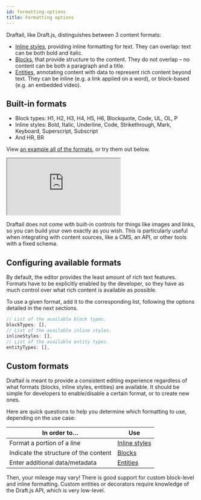 ```yaml
---
id: formatting-options
title: Formatting options
---
```


Draftail, like Draft.js, distinguishes between 3 content formats:

- [Inline styles](InlineStyles.md), providing inline formatting for text. They can overlap: text can be both bold and italic.
- [Blocks](Blocks.md), that provide structure to the content. They do not overlap – no content can be both a paragraph and a title.
- [Entities](Entities.md), annotating content with data to represent rich content beyond text. They can be inline (e.g. a link applied on a word), or block-based (e.g. an embedded video).

## Built-in formats

- Block types: H1, H2, H3, H4, H5, H6, Blockquote, Code, UL, OL, P
- Inline styles: Bold, Italic, Underline, Code, Strikethrough, Mark, Keyboard, Superscript, Subscript
- And HR, BR

View [an example all of the formats](/examples#all), or try them out below.

<iframe src="https://demo.draftail.org/examples/iframe.html?selectedKind=Docs&selectedStory=Built-in%20formats" class="iframe iframe--docs-250"></iframe>

Draftail does not come with built-in controls for things like images and links, so you can build your own exactly as you wish. This is particularly useful when integrating with content sources, like a CMS, an API, or other tools with a fixed schema.

## Configuring available formats

By default, the editor provides the least amount of rich text features. Formats have to be explicitly enabled by the developer, so they have as much control over what rich content is available as possible.

To use a given format, add it to the corresponding list, following the options detailed in the next sections.

```jsx
// List of the available block types.
blockTypes: [],
// List of the available inline styles.
inlineStyles: [],
// List of the available entity types.
entityTypes: [],
```

## Custom formats

Draftail is meant to provide a consistent editing experience regardless of what formats (blocks, inline styles, entities) are available. It should be simple for developers to enable/disable a certain format, or to create new ones.

Here are quick questions to help you determine which formatting to use, depending on the use case:

| In order to…                          | Use                              |
| ------------------------------------- | -------------------------------- |
| Format a portion of a line            | [Inline styles](InlineStyles.md) |
| Indicate the structure of the content | [Blocks](Blocks.md)              |
| Enter additional data/metadata        | [Entities](Entities.md)          |

Then, your mileage may vary! There is good support for custom block-level and inline formatting. Custom entities or decorators require knowledge of the Draft.js API, which is very low-level.
